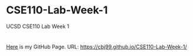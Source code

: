 # CSE110-Lab-Week-1
UCSD CSE110 Lab Week 1
#
[Here](https://cbj99.github.io/CSE110-Lab-Week-1/) is my GitHub Page.  URL: https://cbj99.github.io/CSE110-Lab-Week-1/
